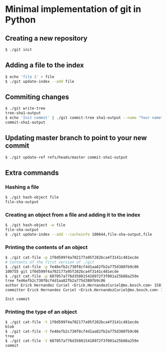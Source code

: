 # Minimal implementation of git in Python

## Creating a new repository

```bash
$ ./git init
```

## Adding a file to the index

```bash
$ echo 'file 1' > file
$ ./git update-index --add file
```

## Commiting changes

```bash
$ ./git write-tree
tree-sha1-output
$ echo 'Init commit' | ./git commit-tree sha1-output --name "Your name" --email "Your@email"
commit-sha1-output
```

## Updating master branch to point to your new commit

```bash
$ ./git update-ref refs/heads/master commit-sha1-output
```

## Extra commands

### Hashing a file

```bash
$ ./git hash-object file
file-sha-output
```

### Creating an object from a file and adding it to the index

```bash
$ ./git hash-object -w file
file-sha-output
$ ./git update-index --add --cacheinfo 100644,file-sha-output,file
```

### Printing the contents of an object

```bash
$ ./git cat-file -p 1f0d599f4a702177a95f282bca4f3141c481ecde
# Contents of the first version of ./git
$ ./git cat-file -p fe46efb2c730f8cf4d1aa82fb2a775d380fb9c06
100755 git 1f0d599f4a702177a95f282bca4f3141c481ecde
$ ./git cat-file -p 687057a776d350815418972f3f001a25b88a259e
tree fe46efb2c730f8cf4d1aa82fb2a775d380fb9c06
author Erick Hernandez Curiel <Erick.HernandezCuriel@mx.bosch.com> 1581607242 +0000
committer Erick Hernandez Curiel <Erick.HernandezCuriel@mx.bosch.com> 1581607242 +0000

Init commit

```

### Printing the type of an object

```bash
$ ./git cat-file -t 1f0d599f4a702177a95f282bca4f3141c481ecde
blob
$ ./git cat-file -t fe46efb2c730f8cf4d1aa82fb2a775d380fb9c06
tree
$ ./git cat-file -t 687057a776d350815418972f3f001a25b88a259e
commit
```

